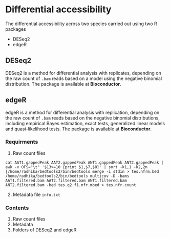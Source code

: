 # Differential accessibility 
The differential accessibility across two species carried out using two R packages
- DESeq2
- edgeR

## DESeq2
DESeq2 is a method for differential analysis with replicates, depending on the raw count of `.bam` reads based on a model using the negative binomial distribution. The package is available at **Bioconductor**.

## edgeR
edgeR is a method for differential analysis with replication, depending on the raw count of `.bam` reads based on the negative binomial distributions, including empirical Bayes estimation, exact tests, generalized linear models and quasi-likelihood tests. The package is available at **Bioconductor**. 

### Requirments
1. Raw count files
```
cat AAT1.gappedPeak AAT2.gappedPeak ANT1.gappedPeak ANT2.gappedPeak | awk -v OFS="\t" '$13>=10 {print $1,$7,$8}' | sort -k1,1 -k2,2n |/home/radhika/bedtools2/bin/bedtools merge -i stdin > tes.nfrm.bed 
/home/radhika/bedtools2/bin/bedtools multicov -D -bams AAT1.filtered.bam AAT2.filtered.bam ANT1.filtered.bam ANT2.filtered.bam -bed tes.q2.f1.nfr.mbed > tes.nfr.count 
```
2. Metadata file `info.txt`

### Contents
1. Raw count files
2. Metadata
3. Folders of DESeq2 and edgeR
